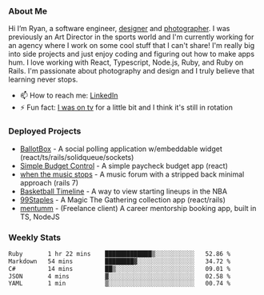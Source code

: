 ### About Me
Hi I’m Ryan, a software engineer, [designer](https://www.denvermullets.com/video) and [photographer](https://www.denvermullets.com/). I was previously an Art Director in the sports world and I'm currently working for an agency where I work on some cool stuff that I can't share! I'm really big into side projects and just enjoy coding and figuring out how to make apps hum. I love working with React, Typescript, Node.js, Ruby, and Ruby on Rails. I'm passionate about photography and design and I truly believe that learning never stops.

- 📫 How to reach me: [LinkedIn](https://www.linkedin.com/in/ryanvaznis)
- ⚡ Fun fact: [I was on tv](https://vimeo.com/381425882) for a little bit and I think it's still in rotation

### Deployed Projects
- [BallotBox](https://voteballotbox.com/) - A social polling application w/embeddable widget (react/ts/rails/solidqueue/sockets)
- [Simple Budget Control](https://simplebudgetcontrol.com/) - A simple paycheck budget app (react)
- [when the music stops](https://whenthemusicstops.net) - A music forum with a stripped back minimal approach (rails 7)
- [Basketball Timeline](https://basketball-timeline.com/?team=PHO&year=2023) - A way to view starting lineups in the NBA
- [99Staples](https://www.99staples.com/collections/denvermullets/9) - A Magic The Gathering collection app (react/rails)
- [mentumm](https://portal.mentumm.com/) - (Freelance client) A career mentorship booking app, built in TS, NodeJS

### Weekly Stats
<!--START_SECTION:waka-->

```txt
Ruby       1 hr 22 mins    █████████████▒░░░░░░░░░░░   52.86 %
Markdown   54 mins         ████████▓░░░░░░░░░░░░░░░░   34.72 %
C#         14 mins         ██▒░░░░░░░░░░░░░░░░░░░░░░   09.01 %
JSON       4 mins          ▓░░░░░░░░░░░░░░░░░░░░░░░░   02.58 %
YAML       1 min           ▒░░░░░░░░░░░░░░░░░░░░░░░░   00.74 %
```

<!--END_SECTION:waka-->
